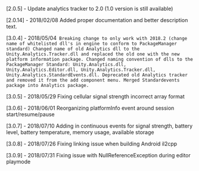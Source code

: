 [2.0.5] - 
Update analytics tracker to 2.0 (1.0 version is still available)

[2.0.14] - 2018/02/08
Added proper documentation and better description text.

[3.0.4] - 2018/05/04`
Breaking change to only work with 2018.2 (change name of whitelisted dll's in engine to conform to PackageManager standard)
Changed name of old Analytics dll to the Unity.Analytics.Tracker.dll and replaced the old one with the new platform information package.
Changed naming convention of dlls to the PackageManager Standard: Unity.Analytics.dll, Unity.Analytics.Editor.dll, Unity.Analytics.Tracker.dll, Unity.Analytics.StandardEvents.dll.
Deprecated old Analytics tracker and removed it from the add component menu.
Merged Standardevents package into Analytics package.`

[3.0.5] - 2018/05/29
Fixing cellular signal strength incorrect array format

[3.0.6] - 2018/06/01
Reorganizing platformInfo event around session start/resume/pause

[3.0.7] - 2018/07/10
Adding in continuous events for signal strength, battery level, battery temperature, memory usage, available storage

[3.0.8] - 2018/07/26
Fixing linking issue when building Android il2cpp

[3.0.9] - 2018/07/31
Fixing issue with NullReferenceException during editor playmode